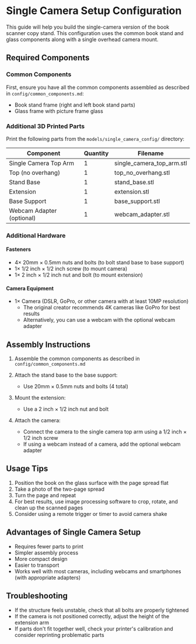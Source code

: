 # Single Camera Setup Configuration

This guide will help you build the single-camera version of the book scanner copy stand. This configuration uses the common book stand and glass components along with a single overhead camera mount.

## Required Components

### Common Components
First, ensure you have all the common components assembled as described in `config/common_components.md`:
- Book stand frame (right and left book stand parts)
- Glass frame with picture frame glass

### Additional 3D Printed Parts
Print the following parts from the `models/single_camera_config/` directory:

| Component | Quantity | Filename |
|-----------|----------|----------|
| Single Camera Top Arm | 1 | single_camera_top_arm.stl |
| Top (no overhang) | 1 | top_no_overhang.stl |
| Stand Base | 1 | stand_base.stl |
| Extension | 1 | extension.stl |
| Base Support | 1 | base_support.stl |
| Webcam Adapter (optional) | 1 | webcam_adapter.stl |

### Additional Hardware

#### Fasteners
- 4× 20mm × 0.5mm nuts and bolts (to bolt stand base to base support)
- 1× 1/2 inch × 1/2 inch screw (to mount camera)
- 1× 2 inch × 1/2 inch nut and bolt (to mount extension)

#### Camera Equipment
- 1× Camera (DSLR, GoPro, or other camera with at least 10MP resolution)
  - The original creator recommends 4K cameras like GoPro for best results
  - Alternatively, you can use a webcam with the optional webcam adapter

## Assembly Instructions

1. Assemble the common components as described in `config/common_components.md`

2. Attach the stand base to the base support:
   - Use 20mm × 0.5mm nuts and bolts (4 total)

3. Mount the extension:
   - Use a 2 inch × 1/2 inch nut and bolt

4. Attach the camera:
   - Connect the camera to the single camera top arm using a 1/2 inch × 1/2 inch screw
   - If using a webcam instead of a camera, add the optional webcam adapter

## Usage Tips

1. Position the book on the glass surface with the page spread flat
2. Take a photo of the two-page spread
3. Turn the page and repeat
4. For best results, use image processing software to crop, rotate, and clean up the scanned pages
5. Consider using a remote trigger or timer to avoid camera shake

## Advantages of Single Camera Setup

- Requires fewer parts to print
- Simpler assembly process
- More compact design
- Easier to transport
- Works well with most cameras, including webcams and smartphones (with appropriate adapters)

## Troubleshooting

- If the structure feels unstable, check that all bolts are properly tightened
- If the camera is not positioned correctly, adjust the height of the extension arm
- If parts don't fit together well, check your printer's calibration and consider reprinting problematic parts